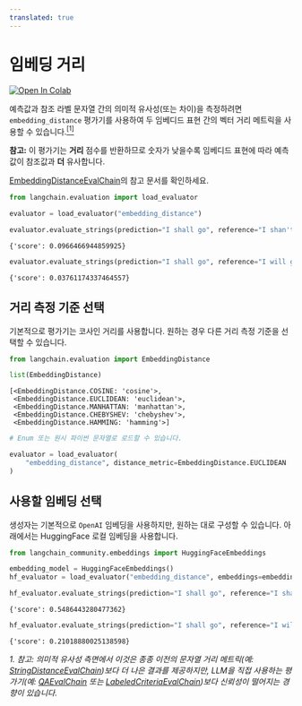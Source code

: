 ```yaml
---
translated: true
---
```


# 임베딩 거리

[![Open In Colab](https://colab.research.google.com/assets/colab-badge.svg)](https://colab.research.google.com/github/langchain-ai/langchain/blob/master/docs/docs/guides/evaluation/string/embedding_distance.ipynb)

예측값과 참조 라벨 문자열 간의 의미적 유사성(또는 차이)을 측정하려면 `embedding_distance` 평가기를 사용하여 두 임베디드 표현 간의 벡터 거리 메트릭을 사용할 수 있습니다.<a name="cite_ref-1"></a>[<sup>[1]</sup>](#cite_note-1)

**참고:** 이 평가기는 **거리** 점수를 반환하므로 숫자가 낮을수록 임베디드 표현에 따라 예측값이 참조값과 **더** 유사합니다.

[EmbeddingDistanceEvalChain](https://api.python.langchain.com/en/latest/evaluation/langchain.evaluation.embedding_distance.base.EmbeddingDistanceEvalChain.html#langchain.evaluation.embedding_distance.base.EmbeddingDistanceEvalChain)의 참고 문서를 확인하세요.

```python
from langchain.evaluation import load_evaluator

evaluator = load_evaluator("embedding_distance")
```

```python
evaluator.evaluate_strings(prediction="I shall go", reference="I shan't go")
```

```output
{'score': 0.0966466944859925}
```

```python
evaluator.evaluate_strings(prediction="I shall go", reference="I will go")
```

```output
{'score': 0.03761174337464557}
```

## 거리 측정 기준 선택

기본적으로 평가기는 코사인 거리를 사용합니다. 원하는 경우 다른 거리 측정 기준을 선택할 수 있습니다.

```python
from langchain.evaluation import EmbeddingDistance

list(EmbeddingDistance)
```

```output
[<EmbeddingDistance.COSINE: 'cosine'>,
 <EmbeddingDistance.EUCLIDEAN: 'euclidean'>,
 <EmbeddingDistance.MANHATTAN: 'manhattan'>,
 <EmbeddingDistance.CHEBYSHEV: 'chebyshev'>,
 <EmbeddingDistance.HAMMING: 'hamming'>]
```

```python
# Enum 또는 원시 파이썬 문자열로 로드할 수 있습니다.

evaluator = load_evaluator(
    "embedding_distance", distance_metric=EmbeddingDistance.EUCLIDEAN
)
```

## 사용할 임베딩 선택

생성자는 기본적으로 `OpenAI` 임베딩을 사용하지만, 원하는 대로 구성할 수 있습니다. 아래에서는 HuggingFace 로컬 임베딩을 사용합니다.

```python
from langchain_community.embeddings import HuggingFaceEmbeddings

embedding_model = HuggingFaceEmbeddings()
hf_evaluator = load_evaluator("embedding_distance", embeddings=embedding_model)
```

```python
hf_evaluator.evaluate_strings(prediction="I shall go", reference="I shan't go")
```

```output
{'score': 0.5486443280477362}
```

```python
hf_evaluator.evaluate_strings(prediction="I shall go", reference="I will go")
```

```output
{'score': 0.21018880025138598}
```

<a name="cite_note-1"></a><i>1. 참고: 의미적 유사성 측면에서 이것은 종종 이전의 문자열 거리 메트릭(예: [StringDistanceEvalChain](https://api.python.langchain.com/en/latest/evaluation/langchain.evaluation.string_distance.base.StringDistanceEvalChain.html#langchain.evaluation.string_distance.base.StringDistanceEvalChain))보다 더 나은 결과를 제공하지만, LLM을 직접 사용하는 평가기(예: [QAEvalChain](https://api.python.langchain.com/en/latest/evaluation/langchain.evaluation.qa.eval_chain.QAEvalChain.html#langchain.evaluation.qa.eval_chain) 또는 [LabeledCriteriaEvalChain](https://api.python.langchain.com/en/latest/evaluation/langchain.evaluation.criteria.eval_chain.LabeledCriteriaEvalChain.html#langchain.evaluation.criteria.eval_chain.LabeledCriteriaEvalChain))보다 신뢰성이 떨어지는 경향이 있습니다.</i>